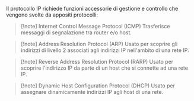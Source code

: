 Il protocollo IP richiede funzioni accessorie di gestione e controllo che vengono svolte da appositi protocolli:

>[!note] Internet Control Message Protocol (ICMP)
>Trasferisce messaggi di segnalazione tra router e/o host.

>[!note] Address Resolution Protocol (ARP)
>Usato per scoprire gli indirizzi di livello 2 associati agli indirizzi IP nell'ambito di una rete IP.

>[!note] Reverse Address Resolution Protocol (RARP)
>Usato per scoprire l'indirizzo IP da parte di un host che si connette ad una rete IP.

>[!note] Dynamic Host Configuration Protocol (DHCP)
>Usato per assegnare dinamicamente indirizzi IP agli host di una rete.

